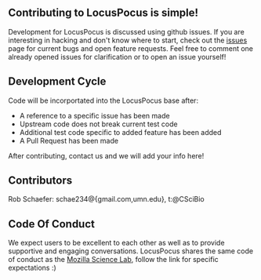 Contributing to LocusPocus is simple!
-------------------------------------

Development for LocusPocus is discussed using github issues. 
If you are interesting in hacking and don't know where to start, check out the
[issues](https://github.com/schae234/LocusPocus/issues) page for current bugs
and open feature requests. Feel free to comment one already opened issues for
clarification or to open an issue yourself! 

Development Cycle
-----------------
Code will be incorportated into the LocusPocus base after:
- A reference to a specific issue has been made
- Upstream code does not break current test code
- Additional test code specific to added feature has been added
- A Pull Request has been made

After contributing, contact us and we will add your info here!

Contributors
------------
Rob Schaefer: schae234@{gmail.com,umn.edu}, t:@CSciBio


Code Of Conduct
---------------
We expect users to be excellent to each other as well as to provide supportive 
and engaging conversations. LocusPocus shares the same code of conduct
as the [Mozilla Science Lab](https://www.mozillascience.org/code-of-conduct), 
follow the link for specific expectations :) 
